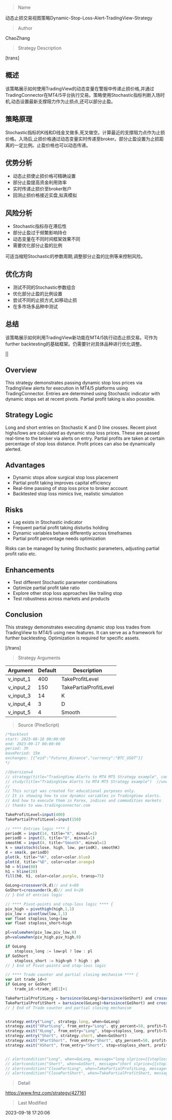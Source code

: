 
> Name

动态止损交易视图策略Dynamic-Stop-Loss-Alert-TradingView-Strategy

> Author

ChaoZhang

> Strategy Description

[trans]

## 概述

该策略展示如何使用TradingView的动态变量在警报中传递止损价格,并通过TradingConnector在MT4/5平台执行交易。策略使用Stochastic指标判断入场时机,动态设置最新支撑阻力作为止损点,还可以部分止盈。

## 策略原理

Stochastic指标的K线和D线金叉做多,死叉做空。计算最近的支撑阻力点作为止损价格。入场后,止损价格通过动态变量实时传递至broker。部分止盈设置为止损距离的一定比例。止盈价格也可以动态传递。

## 优势分析

- 动态止损使止损价格可精确设置
- 部分止盈提高资金利用效率
- 实时传递止损价至broker账户
- 回测止损价格接近实盘,拟真模拟

## 风险分析

- Stochastic指标存在滞后性
- 部分止盈过于频繁影响持仓
- 动态变量在不同时间框架效果不同 
- 需要优化部分止盈的比例

可适当缩短Stochastic的参数周期,调整部分止盈的比例等来控制风险。

## 优化方向

- 测试不同的Stochastic参数组合
- 优化部分止盈的比例设置
- 尝试不同的止损方式,如移动止损
- 在多市场多品种中测试

## 总结

该策略展示如何利用TradingView新功能在MT4/5执行动态止损交易。可作为 further backtesting的基础框架。仍需要针对具体品种进行优化调整。

||

## Overview

This strategy demonstrates passing dynamic stop loss prices via TradingView alerts for execution in MT4/5 platforms using TradingConnector. Entries are determined using Stochastic indicator with dynamic stops set at recent pivots. Partial profit taking is also possible.

## Strategy Logic

Long and short entries on Stochastic K and D line crosses. Recent pivot highs/lows are calculated as dynamic stop loss prices. These are passed real-time to the broker via alerts on entry. Partial profits are taken at certain percentage of stop loss distance. Profit prices can also be dynamically alerted.

## Advantages

- Dynamic stops allow surgical stop loss placement
- Partial profit taking improves capital efficiency
- Real-time passing of stop loss price to broker account
- Backtested stop loss mimics live, realistic simulation

## Risks  

- Lag exists in Stochastic indicator
- Frequent partial profit taking disturbs holding
- Dynamic variables behave differently across timeframes
- Partial profit percentage needs optimization

Risks can be managed by tuning Stochastic parameters, adjusting partial profit ratio etc.

## Enhancements

- Test different Stochastic parameter combinations
- Optimize partial profit take ratio  
- Explore other stop loss approaches like trailing stop 
- Test robustness across markets and products

## Conclusion

This strategy demonstrates executing dynamic stop loss trades from TradingView to MT4/5 using new features. It can serve as a framework for further backtesting. Optimization is required for specific assets.

[/trans]

> Strategy Arguments



|Argument|Default|Description|
|----|----|----|
|v_input_1|400|TakeProfitLevel|
|v_input_2|150|TakePartialProfitLevel|
|v_input_3|14|K|
|v_input_4|3|D|
|v_input_5|4|Smooth|


> Source (PineScript)

``` javascript
/*backtest
start: 2023-08-18 00:00:00
end: 2023-09-17 00:00:00
period: 3h
basePeriod: 15m
exchanges: [{"eid":"Futures_Binance","currency":"BTC_USDT"}]
*/

//@version=4
// strategy(title="TradingView Alerts to MT4 MT5 Strategy example", commission_type=strategy.commission.cash_per_order, commission_value=0.00003, overlay=false, default_qty_value=100000, initial_capital=1000)
// study(title="TradingView Alerts to MT4 MT5 Strategy example")  //uncomment this line and comment previous one to make it a study producing alerts
//
// This script was created for educational purposes only.
// It is showing how to use dynamic variables in TradingView alerts.
// And how to execute them in Forex, indices and commodities markets
// thanks to www.tradingconnector.com

TakeProfitLevel=input(400)
TakePartialProfitLevel=input(150)

// **** Entries logic **** {
periodK = input(14, title="K", minval=1)
periodD = input(3, title="D", minval=1)
smoothK = input(4, title="Smooth", minval=1)
k = sma(stoch(close, high, low, periodK), smoothK)
d = sma(k, periodD)
plot(k, title="%K", color=color.blue)
plot(d, title="%D", color=color.orange)
h0 = hline(80)
h1 = hline(20)
fill(h0, h1, color=color.purple, transp=75)

GoLong=crossover(k,d)// and k<80
GoShort=crossunder(k,d)// and k>20
// } End of entries logic

// **** Pivot-points and stop-loss logic **** {
piv_high = pivothigh(high,1,1)
piv_low = pivotlow(low,1,1)
var float stoploss_long=low
var float stoploss_short=high

pl=valuewhen(piv_low,piv_low,0)
ph=valuewhen(piv_high,piv_high,0)

if GoLong 
    stoploss_long := low<pl ? low : pl
if GoShort 
    stoploss_short := high>ph ? high : ph
// } End of Pivot-points and stop-loss logic

// **** Trade counter and partial closing mechanism **** {
var int trade_id=0
if GoLong or GoShort
    trade_id:=trade_id[1]+1

TakePartialProfitLong = barssince(GoLong)<barssince(GoShort) and crossover(high,(valuewhen(GoLong,close,0)+TakePartialProfitLevel*syminfo.mintick))
TakePartialProfitShort = barssince(GoLong)>barssince(GoShort) and crossunder(low,(valuewhen(GoShort,close,0)-TakePartialProfitLevel*syminfo.mintick))
// } End of Trade counter and partial closing mechanism


strategy.entry("Long", strategy.long, when=GoLong)
strategy.exit("XPartLong", from_entry="Long", qty_percent=50, profit=TakePartialProfitLevel)
strategy.exit("XLong", from_entry="Long", stop=stoploss_long, profit=TakeProfitLevel)
strategy.entry("Short", strategy.short, when=GoShort)
strategy.exit("XPartShort", from_entry="Short", qty_percent=50, profit=TakePartialProfitLevel)
strategy.exit("XShort", from_entry="Short", stop=stoploss_short, profit=TakeProfitLevel)


// alertcondition("Long", when=GoLong, message="long slprice={{stoploss_long}} tradeid={{trade_id}} tp=TakeProfitLevel")
// alertcondition("Short", when=GoShort, message="short slprice={{stoploss_short}} tradeid={{trade_id}} tp=TakeProfitLevel")
// alertcondition("ClosePartLong", when=TakePartialProfitLong, message="closepart tradeit={{trade_id}} part=0.5")
// alertcondition("ClosePartShort", when=TakePartialProfitShort, message="closepart tradeit={{trade_id}} part=0.5")

```

> Detail

https://www.fmz.com/strategy/427161

> Last Modified

2023-09-18 17:20:06
